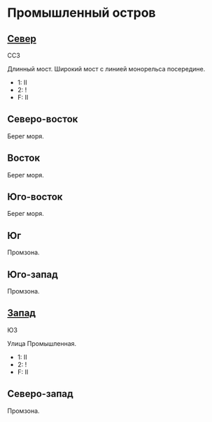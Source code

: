 # Промышленный остров

## [Север](./10615075.md)

ССЗ

Длинный мост.
Широкий мост с линией монорельса посередине.

* 1:    II
* 2:    !
* F:    II

## Северо-восток

Берег моря.

## Восток

Берег моря.

## Юго-восток

Берег моря.

## Юг

Промзона.

## Юго-запад

Промзона.

## [Запад](./15620045.md)

ЮЗ

Улица Промышленная.

* 1:    II
* 2:    !
* F:    II

## Северо-запад

Промзона.
